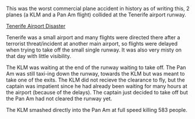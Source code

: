 This was the worst commercial plane accident in history as of writing this, 2 planes (a KLM and a Pan Am flight) collided at the Tenerife airport runway. 

[Tenerife Airport Disaster](https://en.wikipedia.org/wiki/Tenerife_airport_disaster)

Tenerife was a small airport and many flights were directed there after a terrorist threat/incident at another main airport, so flights were delayed when trying to take off the small single runway. It was also very misty on that day with little visibility. 

The KLM was waiting at the end of the runway waiting to take off. The Pan Am was still taxi-ing down the runway, towards the KLM but was meant to take one of the exits. The KLM did not recieve the clearance to fly, but the captain was impatient since he had already been waiting for many hours at the airport (because of the delays). The captain just decided to take off but the Pan Am had not cleared the runway yet.

The KLM smashed directly into the Pan Am at full speed killing 583 people.